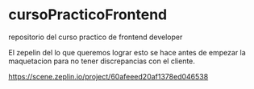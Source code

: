 # cursoPracticoFrontend
repositorio del curso practico de frontend developer


El zepelin del lo que queremos lograr esto se hace antes de empezar la maquetacion para no tener discrepancias con el cliente.

https://scene.zeplin.io/project/60afeeed20af1378ed046538
